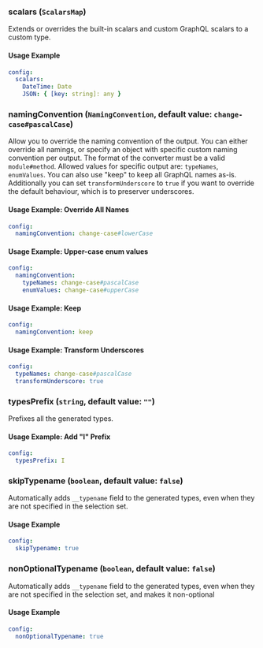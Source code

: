 ### scalars (`ScalarsMap`)

Extends or overrides the built-in scalars and custom GraphQL scalars to a custom type.

#### Usage Example

```yml
config:
  scalars:
    DateTime: Date
    JSON: { [key: string]: any }
```

### namingConvention (`NamingConvention`, default value: `change-case#pascalCase`)

Allow you to override the naming convention of the output. You can either override all namings, or specify an object with specific custom naming convention per output. The format of the converter must be a valid `module#method`. Allowed values for specific output are: `typeNames`, `enumValues`. You can also use "keep" to keep all GraphQL names as-is. Additionally you can set `transformUnderscore` to `true` if you want to override the default behaviour, which is to preserver underscores.

#### Usage Example: Override All Names

```yml
config:
  namingConvention: change-case#lowerCase
```

#### Usage Example: Upper-case enum values

```yml
config:
  namingConvention:
    typeNames: change-case#pascalCase
    enumValues: change-case#upperCase
```

#### Usage Example: Keep

```yml
config:
  namingConvention: keep
```

#### Usage Example: Transform Underscores

```yml
config:
  typeNames: change-case#pascalCase
  transformUnderscore: true
```

### typesPrefix (`string`, default value: `""`)

Prefixes all the generated types.

#### Usage Example: Add "I" Prefix

```yml
config:
  typesPrefix: I
```

### skipTypename (`boolean`, default value: `false`)

Automatically adds `__typename` field to the generated types, even when they are not specified in the selection set.

#### Usage Example

```yml
config:
  skipTypename: true
```

### nonOptionalTypename (`boolean`, default value: `false`)

Automatically adds `__typename` field to the generated types, even when they are not specified in the selection set, and makes it non-optional

#### Usage Example

```yml
config:
  nonOptionalTypename: true
```
